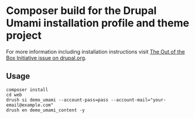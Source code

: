 # Composer build for the Drupal Umami installation profile and theme project

For more information including installation instructions visit [The Out of the Box Initiative issue on drupal.org](https://www.drupal.org/project/ideas/issues/2847582).

## Usage

```
composer install
cd web
drush si demo_umami --account-pass=pass --account-mail="your-email@example.com"
drush en demo_umami_content -y
```

